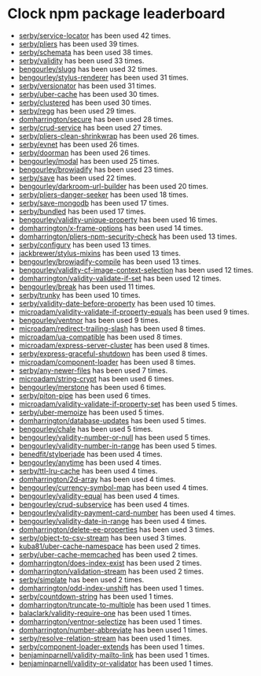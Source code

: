 # Clock npm package leaderboard
* [serby/service-locator](https://github.com/serby/service-locator) has been used 42 times.
* [serby/pliers](https://github.com/serby/pliers) has been used 39 times.
* [serby/schemata](https://github.com/serby/schemata) has been used 38 times.
* [serby/validity](https://github.com/serby/validity) has been used 33 times.
* [bengourley/slugg](https://github.com/bengourley/slugg) has been used 32 times.
* [bengourley/stylus-renderer](https://github.com/bengourley/node-stylus-renderer) has been used 31 times.
* [serby/versionator](https://github.com/serby/versionator) has been used 31 times.
* [serby/uber-cache](https://github.com/serby/uber-cache) has been used 30 times.
* [serby/clustered](https://github.com/serby/clustered) has been used 30 times.
* [serby/regg](https://github.com/serby/regg) has been used 29 times.
* [domharrington/secure](https://github.com/domharrington/secure) has been used 28 times.
* [serby/crud-service](https://github.com/serby/crud-service) has been used 27 times.
* [serby/pliers-clean-shrinkwrap](https://github.com/serby/pliers-clean-shrinkwrap) has been used 26 times.
* [serby/evnet](https://github.com/serby/evnet) has been used 26 times.
* [serby/doorman](https://github.com/serby/doorman) has been used 26 times.
* [bengourley/modal](https://github.com/bengourley/modal.js) has been used 25 times.
* [bengourley/browjadify](https://github.com/bengourley/browjadify) has been used 23 times.
* [serby/save](https://github.com/serby/save) has been used 22 times.
* [bengourley/darkroom-url-builder](https://github.com/bengourley/darkroom-url-builder) has been used 20 times.
* [serby/pliers-danger-seeker](https://github.com/serby/pliers-danger-seeker) has been used 18 times.
* [serby/save-mongodb](https://github.com/serby/save-mongodb) has been used 17 times.
* [serby/bundled](https://github.com/serby/bundled) has been used 17 times.
* [bengourley/validity-unique-property](https://github.com/bengourley/validity-unique-property) has been used 16 times.
* [domharrington/x-frame-options](https://github.com/domharrington/x-frame-options) has been used 14 times.
* [domharrington/pliers-npm-security-check](https://github.com/domharrington/pliers-npm-security-check) has been used 13 times.
* [serby/configury](https://github.com/serby/configury) has been used 13 times.
* [jackbrewer/stylus-mixins](https://github.com/jackbrewer/stylus-mixins) has been used 13 times.
* [bengourley/browjadify-compile](https://github.com/bengourley/browjadify-compile) has been used 13 times.
* [bengourley/validity-cf-image-context-selection](https://github.com/bengourley/validity-cf-image-context-selection) has been used 12 times.
* [domharrington/validity-validate-if-set](https://github.com/domharrington/validity-validate-if-set) has been used 12 times.
* [bengourley/break](https://github.com/bengourley/break) has been used 11 times.
* [serby/trunky](https://github.com/serby/trunky) has been used 10 times.
* [serby/validity-date-before-property](https://github.com/serby/validity-date-before-property) has been used 10 times.
* [microadam/validity-validate-if-property-equals](https://github.com/microadam/validity-validate-if-property-equals) has been used 9 times.
* [bengourley/ventnor](https://github.com/bengourley/ventnor) has been used 9 times.
* [microadam/redirect-trailing-slash](https://github.com/microadam/redirect-trailing-slash) has been used 8 times.
* [microadam/ua-compatible](https://github.com/microadam/ua-compatible) has been used 8 times.
* [microadam/express-server-cluster](https://github.com/microadam/express-server-cluster) has been used 8 times.
* [serby/express-graceful-shutdown](https://github.com/serby/express-graceful-shutdown) has been used 8 times.
* [microadam/component-loader](https://github.com/microadam/component-loader) has been used 8 times.
* [serby/any-newer-files](https://github.com/serby/any-newer-files) has been used 7 times.
* [microadam/string-crypt](https://github.com/microadam/string-crypt) has been used 6 times.
* [bengourley/merstone](https://github.com/bengourley/merstone) has been used 6 times.
* [serby/piton-pipe](https://github.com/serby/piton-pipe) has been used 6 times.
* [microadam/validity-validate-if-property-set](https://github.com/microadam/validity-validate-if-property-set) has been used 5 times.
* [serby/uber-memoize](https://github.com/serby/uber-memoize) has been used 5 times.
* [domharrington/database-updates](https://github.com/domharrington/database-updates) has been used 5 times.
* [bengourley/chale](https://github.com/bengourley/chale) has been used 5 times.
* [bengourley/validity-number-or-null](https://github.com/bengourley/validity-number-or-null) has been used 5 times.
* [bengourley/validity-number-in-range](https://github.com/bengourley/validity-number-in-range) has been used 5 times.
* [benedfit/stylperjade](https://github.com/benedfit/stylperjade) has been used 4 times.
* [bengourley/anytime](https://github.com/bengourley/anytime) has been used 4 times.
* [serby/ttl-lru-cache](https://github.com/serby/ttl-lru-cache) has been used 4 times.
* [domharrington/2d-array](https://github.com/domharrington/2d-array) has been used 4 times.
* [bengourley/currency-symbol-map](https://github.com/bengourley/currency-symbol-map) has been used 4 times.
* [bengourley/validity-equal](https://github.com/bengourley/validity-equal) has been used 4 times.
* [bengourley/crud-subservice](https://github.com/bengourley/crud-subservice) has been used 4 times.
* [bengourley/validity-payment-card-number](https://github.com/bengourley/validity-payment-card-number) has been used 4 times.
* [bengourley/validity-date-in-range](https://github.com/bengourley/validity-date-in-range) has been used 4 times.
* [domharrington/delete-ee-properties](https://github.com/domharrington/delete-ee-properties) has been used 3 times.
* [serby/object-to-csv-stream](https://github.com/serby/object-to-csv-stream) has been used 3 times.
* [kuba81/uber-cache-namespace](https://github.com/kuba81/uber-cache-namespace) has been used 2 times.
* [serby/uber-cache-memcached](https://github.com/serby/uber-cache-memcached) has been used 2 times.
* [domharrington/does-index-exist](https://github.com/domharrington/does-index-exist) has been used 2 times.
* [domharrington/validation-stream](https://github.com/domharrington/validation-stream) has been used 2 times.
* [serby/simplate](https://github.com/serby/simplate) has been used 2 times.
* [domharrington/odd-index-unshift](https://github.com/domharrington/odd-index-unshift) has been used 1 times.
* [serby/countdown-string](https://github.com/serby/countdown-string) has been used 1 times.
* [domharrington/truncate-to-multiple](https://github.com/domharrington/truncate-to-multiple) has been used 1 times.
* [balaclark/validity-require-one](https://github.com/balaclark/validity-require-one) has been used 1 times.
* [domharrington/ventnor-selectize](https://github.com/domharrington/ventnor-selectize) has been used 1 times.
* [domharrington/number-abbreviate](https://github.com/domharrington/js-number-abbreviate) has been used 1 times.
* [serby/resolve-relation-stream](https://github.com/serby/resolve-relation-stream) has been used 1 times.
* [serby/component-loader-extends](https://github.com/serby/component-loader-extends) has been used 1 times.
* [benjaminparnell/validity-mailto-link](https://github.com/benjaminparnell/validity-mailto-link) has been used 1 times.
* [benjaminparnell/validity-or-validator](https://github.com/benjaminparnell/validity-or-validator) has been used 1 times.

